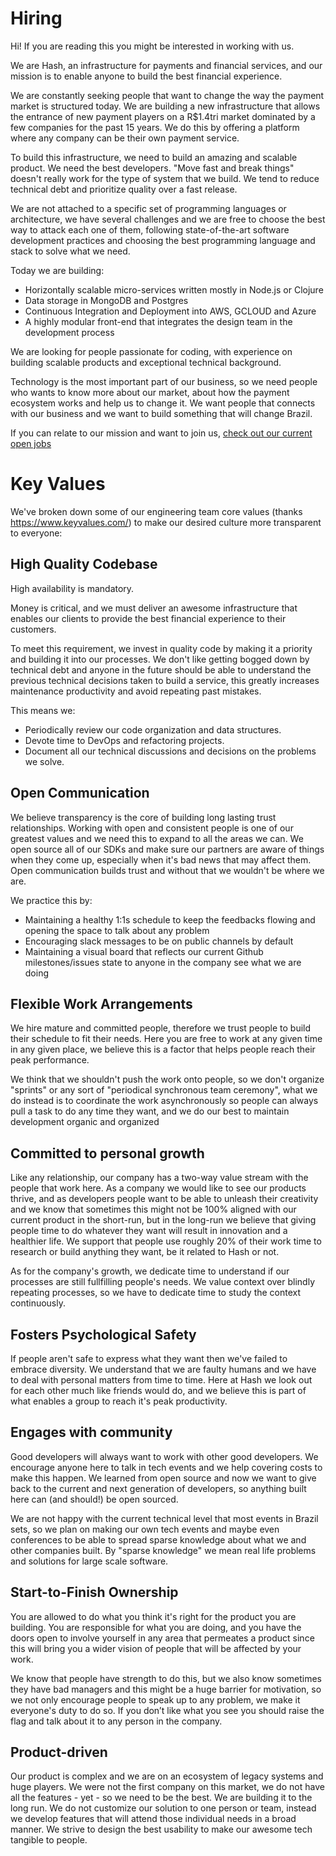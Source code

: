 # Hiring

Hi! If you are reading this you might be interested in working with us.

We are Hash, an infrastructure for payments and financial services, and our mission is to enable anyone to build the best financial experience.

We are constantly seeking people that want to change the way the payment market is structured today. We are building a new infrastructure that allows the entrance of new payment players on a R$1.4tri market dominated by a few companies for the past 15 years. We do this by offering a platform where any company can be their own payment service.

To build this infrastructure, we need to build an amazing and scalable product. We need the best developers. "Move fast and break things" doesn't really work for the type of system that we build. We tend to reduce technical debt and prioritize quality over a fast release.

We are not attached to a specific set of programming languages or architecture, we have several challenges and we are free to choose the best way to attack each one of them, following state-of-the-art software development practices and choosing the best programming language and stack to solve what we need.

Today we are building:

* Horizontally scalable micro-services written mostly in Node.js or Clojure
* Data storage in MongoDB and Postgres
* Continuous Integration and Deployment into AWS, GCLOUD and Azure
* A highly modular front-end that integrates the design team in the development process

We are looking for people passionate for coding, with experience on building scalable products and exceptional technical background.

Technology is the most important part of our business, so we need people who wants to know more about our market, about how the payment ecosystem works and help us to change it. We want people that connects with our business and we want to build something that will change Brazil.

If you can relate to our mission and want to join us, [check out our current open jobs](https://hashlab.workable.com/)

# Key Values

We've broken down some of our engineering team core values (thanks https://www.keyvalues.com/) to make our desired culture more transparent to everyone:

## High Quality Codebase

High availability is mandatory.

Money is critical, and we must deliver an awesome infrastructure that enables our clients to provide the best financial experience to their customers.

To meet this requirement, we invest in quality code by making it a priority and building it into our processes. We don't like getting bogged down by technical debt and anyone in the future should be able to understand the previous technical decisions taken to build a service, this greatly increases maintenance productivity and avoid repeating past mistakes.

This means we:

  - Periodically review our code organization and data structures.
  - Devote time to DevOps and refactoring projects. 
  - Document all our technical discussions and decisions on the problems we solve. 

## Open Communication

We believe transparency is the core of building long lasting trust relationships. Working with open and consistent people is one of our greatest values and we need this to expand to all the areas we can. We open source all of our SDKs and make sure our partners are aware of things when they come up, especially when it's bad news that may affect them. Open communication builds trust and without that we wouldn't be where we are.

We practice this by:

- Maintaining a healthy 1:1s schedule to keep the feedbacks flowing and opening the space to talk about any problem
- Encouraging slack messages to be on public channels by default
- Maintaining a visual board that reflects our current Github milestones/issues state to anyone in the company see what we are doing

## Flexible Work Arrangements

We hire mature and committed people, therefore we trust people to build their schedule to fit their needs. Here you are free to work at any given time in any given place, we believe this is a factor that helps people reach their peak performance.

We think that we shouldn't push the work onto people, so we don't organize "sprints" or any sort of "periodical synchronous team ceremony", what we do instead is to coordinate the work asynchronously so people can always pull a task to do any time they want, and we do our best to maintain development organic and organized

## Committed to personal growth

Like any relationship, our company has a two-way value stream with the people that work here. As a company we would like to see our products thrive, and as developers people want to be able to unleash their creativity and we know that sometimes this might not be 100% aligned with our current product in the short-run, but in the long-run we believe that giving people time to do whatever they want will result in innovation and a healthier life. We support that people use roughly 20% of their work time to research or build anything they want, be it related to Hash or not.

As for the company's growth, we dedicate time to understand if our processes are still fullfilling people's needs. We value context over blindly repeating processes, so we have to dedicate time to study the context continuously.
 
## Fosters Psychological Safety

If people aren't safe to express what they want then we've failed to embrace diversity. We understand that we are faulty humans and we have to deal with personal matters from time to time. Here at Hash we look out for each other much like friends would do, and we believe this is part of what enables a group to reach it's peak productivity.

## Engages with community

Good developers will always want to work with other good developers. We encourage anyone here to talk in tech events and we help covering costs to make this happen. We learned from open source and now we want to give back to the current and next generation of developers, so anything built here can (and should!) be open sourced.

We are not happy with the current technical level that most events in Brazil sets, so we plan on making our own tech events and maybe even conferences to be able to spread sparse knowledge about what we and other companies built. By "sparse knowledge" we mean real life problems and solutions for large scale software.

## Start-to-Finish Ownership

You are allowed to do what you think it's right for the product you are building. You are responsible for what you are doing, and you have the doors open to involve yourself in any area that permeates a product since this will bring you a wider vision of people that will be affected by your work.

We know that people have strength to do this, but we also know sometimes they have bad managers and this might be a huge barrier for motivation, so we not only encourage people to speak up to any problem, we make it everyone's duty to do so. If you don’t like what you see you should raise the flag and talk about it to any person in the company.

## Product-driven

Our product is complex and we are on an ecosystem of legacy systems and huge players. We were not the first company on this market, we do not have all the features - yet - so we need to be the best. We are building it to the long run. We do not customize our solution to one person or team, instead we develop features that will attend those individual needs in a broad manner. We strive to design the best usability to make our awesome tech tangible to people.
